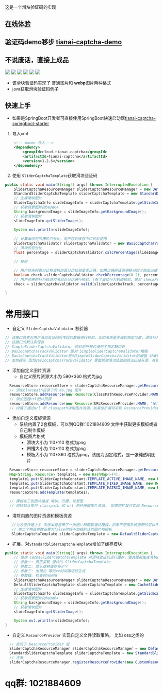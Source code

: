  这是一个滑块验证码的实现
## [在线体验](https://www.tianai.cloud)
## 验证码demo移步 [tianai-captcha-demo](https://gitee.com/tianai/tianai-captcha-demo)
## 不说废话，直接上成品
![](image/1.png)
![](image/2.png)
![](image/3.png)
![](image/4.png)
![](image/5.png)
![](image/6.png)

- 该滑块验证码实现了 普通图片和 **webp**图片两种格式
- java获取滑块验证码例子


##  快速上手
- 如果是SpringBoot开发者可直接使用SpringBoot快速启动器[tianai-captcha-springboot-starter](https://gitee.com/tianai/tianai-captcha-springboot-starter)
1. 导入xml
```xml
    <!-- maven 导入 -->
    <dependency>
        <groupId>cloud.tianai.captcha</groupId>
        <artifactId>tianai-captcha</artifactId>
        <version>1.2.6</version>
    </dependency>
```
2. 使用 `SliderCaptchaTemplate`获取滑块验证码
```java
public static void main(String[] args) throws InterruptedException {
    SliderCaptchaResourceManager sliderCaptchaResourceManager = new DefaultSliderCaptchaResourceManager();
    StandardSliderCaptchaTemplate sliderCaptchaTemplate = new StandardSliderCaptchaTemplate(sliderCaptchaResourceManager, true);
    // 生成滑块图片
    SliderCaptchaInfo slideImageInfo = sliderCaptchaTemplate.getSlideImageInfo();
    // 获取背景图片的base64
    String backgroundImage = slideImageInfo.getBackgroundImage();
    // 获取滑块图片
    slideImageInfo.getSliderImage();
    
    System.out.println(slideImageInfo);
    
    // 计算滑块到凹槽的百分比，用户存到缓存中供校验使用
    SliderCaptchaValidator sliderCaptchaValidator = new BasicCaptchaTrackValidator();
    // 滑块的百分比
    float percentage = sliderCaptchaValidator.calcPercentage(slideImageInfo.getX(), SliderCaptchaInfo.getBgImageWidth());
    
    // 校验
    
    // 用户传来的百分比和滑块的百分比校验是否正确，如果正确的话说明移动到了指定凹槽
    boolean check =sliderCaptchaValidator.checkPercentage(0.2f, percentage);
    // 用户传来的行为轨迹和滑动百分比进行校验，(有了滑动行为轨迹校验，是对 checkPercentage(..)方法的增强,建议使用这个方法进行校验 )
    check = sliderCaptchaValidator.valid(sliderCaptchaTrack, percentage);
    
}
```
# 常用接口
- 自定义 `SliderCaptchaValidator` 校验器
```java
// 该接口负责对用户滑动验证码后传回的数据进行校验，比如滑块是否滑到指定位置，滑块行为轨迹是否正常等等
// 该接口的默认实现有 
// SimpleSliderCaptchaValidator 校验用户是否滑到了指定缺口处
// BasicCaptchaTrackValidator 是对 SimpleSliderCaptchaValidator增强
// BasicCaptchaTrackValidator是对SimpleSliderCaptchaValidator的增强 对滑动轨迹进行了简单的验证
// 友情提示 因为BasicCaptchaTrackValidator 里面校验滑动轨迹的算法已经开源，有强制要求的建议重写该接口的方法，避免被破解
```
- 添加自定义图片资源
    - 自定义图片资源大小为 590*360 格式为jpg
```java
  ResourceStore resourceStore = sliderCaptchaResourceManager.getResourceStore();
  // 添加classpath目录下的 aa.jpg 图片      
  resourceStore.addResource(new Resource(ClassPathResourceProvider.NAME, "/aa.jpg"));
  // 添加远程url图片资源
  resourceStore.addResource(new Resource(URLResourceProvider.NAME, "http://www.xx.com/aa.jpg"));
  // 内置了通过url 和 classpath读取图片资源，如果想扩展可实现 ResourceProvider 接口，进行自定义扩展
```
- 添加自定义模板资源
  - 系统内置了2套模板，可以到QQ群:1021884609 文件中获取更多模板或者自己制作模板
  - 模板图片格式
    - 滑块大小为 110*110 格式为png
    - 凹槽大小为 110*110 格式为png
    - 模板大小为 110*360 格式为png，该图为固定格式，是一张纯透明图片
```java
  ResourceStore resourceStore = sliderCaptchaResourceManager.getResourceStore();=
  Map<String, Resource> template1 = new HashMap<>(4);
  template1.put(SliderCaptchaConstant.TEMPLATE_ACTIVE_IMAGE_NAME, new Resource(ClassPathResourceProvider.NAME,"/active.png"));
  template1.put(SliderCaptchaConstant.TEMPLATE_FIXED_IMAGE_NAME, new Resource(ClassPathResourceProvider.NAME, "/fixed.png"));
  template1.put(SliderCaptchaConstant.TEMPLATE_MATRIX_IMAGE_NAME, new Resource(ClassPathResourceProvider.NAME, "/matrix.png"));
  resourceStore.addTemplate(template1);

  // 模板与三张图片组成 滑块、凹槽、背景图 
  // 同样默认支持 classpath 和 url 两种获取图片资源， 如果想扩展可实现 ResourceProvider 接口，进行自定义扩展
```
- 清除内置的图片资源和模板资源
 ```java
    //为方便快速上手 系统本身自带了一张图片和两套滑块模板，如果不想用系统自带的可以不让它加载系统自带的
    // 第二个构造参数设置为false时将不加载默认的图片和模板
    SliderCaptchaTemplate sliderCaptchaTemplate = new DefaultSliderCaptchaTemplate(sliderCaptchaResourceManager, false);
```
- 扩展，对`StandardSliderCaptchaTemplate`增加了缓存模块
```java
public static void main(String[] args) throws InterruptedException {
    // 使用 CacheSliderCaptchaTemplate 对滑块验证码进行缓存，使其提前生成滑块图片
    // 参数一: 真正实现 滑块的 SliderCaptchaTemplate
    // 参数二: 默认提前缓存多少个
    // 参数三: 出错后 等待xx时间再进行生成
    // 参数四: 检查时间间隔    
    SliderCaptchaResourceManager sliderCaptchaResourceManager = new DefaultSliderCaptchaResourceManager();
    DefaultSliderCaptchaTemplate sliderCaptchaTemplate = new CacheSliderCaptchaTemplate(new StandardSliderCaptchaTemplate(sliderCaptchaResourceManager, true), 10, 1000, 100);
    // 生成滑块图片
    SliderCaptchaInfo slideImageInfo = sliderCaptchaTemplate.getSlideImageInfo();
    // 获取背景图片的base64
    String backgroundImage = slideImageInfo.getBackgroundImage();
    // 获取滑块图片
    slideImageInfo.getSliderImage();

    System.out.println(slideImageInfo);
}
```
- 自定义 `ResourceProvider` 实现自定义文件读取策略， 比如 oss之类的

```java
  // 实现了 ResourceProvider 后
  SliderCaptchaResourceManager sliderCaptchaResourceManager = new DefaultSliderCaptchaResourceManager();
  StandardSliderCaptchaTemplate sliderCaptchaTemplate = new StandardSliderCaptchaTemplate(sliderCaptchaResourceManager, true);
  // 注册
  sliderCaptchaResourceManager.registerResourceProvider(new CustomResourceProvider());
```
# qq群: 1021884609